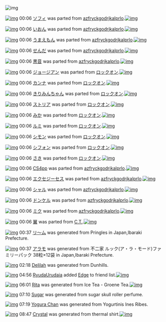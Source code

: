 ![img](http://gdrive-cdn.herokuapp.com/537b65a5bc09f0000721dda7/512px-barcode.png)

[![img](http://www.deviantsart.com/32inraa.png)](http://www.barcodekanojo.com/kanojo/300100/%E3%82%BD%E3%83%95%E3%82%A3) 00:06 [ソフィ](http://www.barcodekanojo.com/kanojo/300100/%E3%82%BD%E3%83%95%E3%82%A3) was parted from [azfryckgodrjkalprlo](http://www.barcodekanojo.com/kanojo/300100/%E3%82%BD%E3%83%95%E3%82%A3).[![img](http://www.deviantsart.com/23q3t7f.png)](http://www.barcodekanojo.com/user/252793/azfryckgodrjkalprlo) 

[![img](http://www.deviantsart.com/o6trqf.png)](http://www.barcodekanojo.com/kanojo/45237/%E3%81%84%E3%81%8A%E3%82%93) 00:06 [いおん](http://www.barcodekanojo.com/kanojo/45237/%E3%81%84%E3%81%8A%E3%82%93) was parted from [azfryckgodrjkalprlo](http://www.barcodekanojo.com/kanojo/45237/%E3%81%84%E3%81%8A%E3%82%93).[![img](http://www.deviantsart.com/23q3t7f.png)](http://www.barcodekanojo.com/user/252793/azfryckgodrjkalprlo) 

[![img](http://www.deviantsart.com/230l6n6.png)](http://www.barcodekanojo.com/kanojo/828473/%E3%81%86%E3%81%BE%E3%81%88%E3%82%82%E3%82%93) 00:06 [うまえもん](http://www.barcodekanojo.com/kanojo/828473/%E3%81%86%E3%81%BE%E3%81%88%E3%82%82%E3%82%93) was parted from [azfryckgodrjkalprlo](http://www.barcodekanojo.com/kanojo/828473/%E3%81%86%E3%81%BE%E3%81%88%E3%82%82%E3%82%93).[![img](http://www.deviantsart.com/23q3t7f.png)](http://www.barcodekanojo.com/user/252793/azfryckgodrjkalprlo) 

[![img](http://www.deviantsart.com/1hfc6a8.png)](http://www.barcodekanojo.com/kanojo/930919/%E3%81%9B%E3%82%93%E3%81%A0) 00:06 [せんだ](http://www.barcodekanojo.com/kanojo/930919/%E3%81%9B%E3%82%93%E3%81%A0) was parted from [azfryckgodrjkalprlo](http://www.barcodekanojo.com/kanojo/930919/%E3%81%9B%E3%82%93%E3%81%A0).[![img](http://www.deviantsart.com/23q3t7f.png)](http://www.barcodekanojo.com/user/252793/azfryckgodrjkalprlo) 

[![img](http://www.deviantsart.com/fv5f1h.png)](http://www.barcodekanojo.com/kanojo/1757409/%E9%BB%92%E9%9F%B3) 00:06 [黒音](http://www.barcodekanojo.com/kanojo/1757409/%E9%BB%92%E9%9F%B3) was parted from [azfryckgodrjkalprlo](http://www.barcodekanojo.com/kanojo/1757409/%E9%BB%92%E9%9F%B3).[![img](http://www.deviantsart.com/23q3t7f.png)](http://www.barcodekanojo.com/user/252793/azfryckgodrjkalprlo) 

[![img](http://www.deviantsart.com/34cvppe.png)](http://www.barcodekanojo.com/kanojo/2327329/%E3%82%B8%E3%83%A7%E3%83%BC%E3%82%B8%E3%82%A2%E3%83%B3) 00:06 [ジョージアン](http://www.barcodekanojo.com/kanojo/2327329/%E3%82%B8%E3%83%A7%E3%83%BC%E3%82%B8%E3%82%A2%E3%83%B3) was parted from [ロックオン](http://www.barcodekanojo.com/kanojo/2327329/%E3%82%B8%E3%83%A7%E3%83%BC%E3%82%B8%E3%82%A2%E3%83%B3).[![img](http://www.deviantsart.com/2musf1g.jpeg)](http://www.barcodekanojo.com/user/241643/%E3%83%AD%E3%83%83%E3%82%AF%E3%82%AA%E3%83%B3) 

[![img](http://www.deviantsart.com/265kkvi.png)](http://www.barcodekanojo.com/kanojo/2378922/%E3%82%AB%E3%83%B3%E3%83%8A) 00:06 [カンナ](http://www.barcodekanojo.com/kanojo/2378922/%E3%82%AB%E3%83%B3%E3%83%8A) was parted from [ロックオン](http://www.barcodekanojo.com/kanojo/2378922/%E3%82%AB%E3%83%B3%E3%83%8A).[![img](http://www.deviantsart.com/2musf1g.jpeg)](http://www.barcodekanojo.com/user/241643/%E3%83%AD%E3%83%83%E3%82%AF%E3%82%AA%E3%83%B3) 

[![img](http://www.deviantsart.com/s1etkt.png)](http://www.barcodekanojo.com/kanojo/81665/%E3%81%8D%E3%82%8A%E3%81%BF%E3%82%93%E3%81%A1%E3%82%83%E3%82%93) 00:06 [きりみんちゃん](http://www.barcodekanojo.com/kanojo/81665/%E3%81%8D%E3%82%8A%E3%81%BF%E3%82%93%E3%81%A1%E3%82%83%E3%82%93) was parted from [ロックオン](http://www.barcodekanojo.com/kanojo/81665/%E3%81%8D%E3%82%8A%E3%81%BF%E3%82%93%E3%81%A1%E3%82%83%E3%82%93).[![img](http://www.deviantsart.com/2musf1g.jpeg)](http://www.barcodekanojo.com/user/241643/%E3%83%AD%E3%83%83%E3%82%AF%E3%82%AA%E3%83%B3) 

[![img](http://www.deviantsart.com/bp476h.png)](http://www.barcodekanojo.com/kanojo/2350420/%E3%82%B9%E3%83%88%E3%83%AA%E3%82%A2) 00:06 [ストリア](http://www.barcodekanojo.com/kanojo/2350420/%E3%82%B9%E3%83%88%E3%83%AA%E3%82%A2) was parted from [ロックオン](http://www.barcodekanojo.com/kanojo/2350420/%E3%82%B9%E3%83%88%E3%83%AA%E3%82%A2).[![img](http://www.deviantsart.com/2musf1g.jpeg)](http://www.barcodekanojo.com/user/241643/%E3%83%AD%E3%83%83%E3%82%AF%E3%82%AA%E3%83%B3) 

[![img](http://www.deviantsart.com/36d45f5.png)](http://www.barcodekanojo.com/kanojo/2844179/%E3%81%BF%E3%81%8B) 00:06 [みか](http://www.barcodekanojo.com/kanojo/2844179/%E3%81%BF%E3%81%8B) was parted from [ロックオン](http://www.barcodekanojo.com/kanojo/2844179/%E3%81%BF%E3%81%8B).[![img](http://www.deviantsart.com/2musf1g.jpeg)](http://www.barcodekanojo.com/user/241643/%E3%83%AD%E3%83%83%E3%82%AF%E3%82%AA%E3%83%B3) 

[![img](http://www.deviantsart.com/143bclm.png)](http://www.barcodekanojo.com/kanojo/2862950/%E3%83%AB%E3%83%9F) 00:06 [ルミ](http://www.barcodekanojo.com/kanojo/2862950/%E3%83%AB%E3%83%9F) was parted from [ロックオン](http://www.barcodekanojo.com/kanojo/2862950/%E3%83%AB%E3%83%9F).[![img](http://www.deviantsart.com/2musf1g.jpeg)](http://www.barcodekanojo.com/user/241643/%E3%83%AD%E3%83%83%E3%82%AF%E3%82%AA%E3%83%B3) 

[![img](http://www.deviantsart.com/qem40j.png)](http://www.barcodekanojo.com/kanojo/2378747/%E3%82%B7%E3%83%A2%E3%83%B3) 00:06 [シモン](http://www.barcodekanojo.com/kanojo/2378747/%E3%82%B7%E3%83%A2%E3%83%B3) was parted from [ロックオン](http://www.barcodekanojo.com/kanojo/2378747/%E3%82%B7%E3%83%A2%E3%83%B3).[![img](http://www.deviantsart.com/2musf1g.jpeg)](http://www.barcodekanojo.com/user/241643/%E3%83%AD%E3%83%83%E3%82%AF%E3%82%AA%E3%83%B3) 

[![img](http://www.deviantsart.com/23igmvl.png)](http://www.barcodekanojo.com/kanojo/2334694/%E3%82%B7%E3%83%95%E3%82%A9%E3%83%B3) 00:06 [シフォン](http://www.barcodekanojo.com/kanojo/2334694/%E3%82%B7%E3%83%95%E3%82%A9%E3%83%B3) was parted from [ロックオン](http://www.barcodekanojo.com/kanojo/2334694/%E3%82%B7%E3%83%95%E3%82%A9%E3%83%B3).[![img](http://www.deviantsart.com/2musf1g.jpeg)](http://www.barcodekanojo.com/user/241643/%E3%83%AD%E3%83%83%E3%82%AF%E3%82%AA%E3%83%B3) 

[![img](http://www.deviantsart.com/1v8k5kd.png)](http://www.barcodekanojo.com/kanojo/595536/%E3%81%95%E3%81%8D) 00:06 [さき](http://www.barcodekanojo.com/kanojo/595536/%E3%81%95%E3%81%8D) was parted from [ロックオン](http://www.barcodekanojo.com/kanojo/595536/%E3%81%95%E3%81%8D).[![img](http://www.deviantsart.com/2musf1g.jpeg)](http://www.barcodekanojo.com/user/241643/%E3%83%AD%E3%83%83%E3%82%AF%E3%82%AA%E3%83%B3) 

[![img](http://www.deviantsart.com/3hqis4v.png)](http://www.barcodekanojo.com/kanojo/977225/CS4pp) 00:06 [CS4pp](http://www.barcodekanojo.com/kanojo/977225/CS4pp) was parted from [azfryckgodrjkalprlo](http://www.barcodekanojo.com/kanojo/977225/CS4pp).[![img](http://www.deviantsart.com/23q3t7f.png)](http://www.barcodekanojo.com/user/252793/azfryckgodrjkalprlo) 

[![img](http://www.deviantsart.com/27irvqo.png)](http://www.barcodekanojo.com/kanojo/828532/%E3%82%A8%E3%82%AF%E3%82%BB%E3%82%B8%E3%83%BC%E3%82%BB%E3%82%B9) 00:06 [エクセジーセス](http://www.barcodekanojo.com/kanojo/828532/%E3%82%A8%E3%82%AF%E3%82%BB%E3%82%B8%E3%83%BC%E3%82%BB%E3%82%B9) was parted from [azfryckgodrjkalprlo](http://www.barcodekanojo.com/kanojo/828532/%E3%82%A8%E3%82%AF%E3%82%BB%E3%82%B8%E3%83%BC%E3%82%BB%E3%82%B9).[![img](http://www.deviantsart.com/23q3t7f.png)](http://www.barcodekanojo.com/user/252793/azfryckgodrjkalprlo) 

[![img](http://www.deviantsart.com/1mkclgq.png)](http://www.barcodekanojo.com/kanojo/708435/%E3%82%B7%E3%83%A3%E3%83%AB) 00:06 [シャル](http://www.barcodekanojo.com/kanojo/708435/%E3%82%B7%E3%83%A3%E3%83%AB) was parted from [azfryckgodrjkalprlo](http://www.barcodekanojo.com/kanojo/708435/%E3%82%B7%E3%83%A3%E3%83%AB).[![img](http://www.deviantsart.com/23q3t7f.png)](http://www.barcodekanojo.com/user/252793/azfryckgodrjkalprlo) 

[![img](http://www.deviantsart.com/3t9aaud.png)](http://www.barcodekanojo.com/kanojo/1041785/%E3%83%89%E3%83%B3%E3%82%B1%E3%83%AB) 00:06 [ドンケル](http://www.barcodekanojo.com/kanojo/1041785/%E3%83%89%E3%83%B3%E3%82%B1%E3%83%AB) was parted from [azfryckgodrjkalprlo](http://www.barcodekanojo.com/kanojo/1041785/%E3%83%89%E3%83%B3%E3%82%B1%E3%83%AB).[![img](http://www.deviantsart.com/23q3t7f.png)](http://www.barcodekanojo.com/user/252793/azfryckgodrjkalprlo) 

[![img](http://www.deviantsart.com/2778vfr.png)](http://www.barcodekanojo.com/kanojo/530001/%E3%83%9F%E3%82%AF) 00:06 [ミク](http://www.barcodekanojo.com/kanojo/530001/%E3%83%9F%E3%82%AF) was parted from [azfryckgodrjkalprlo](http://www.barcodekanojo.com/kanojo/530001/%E3%83%9F%E3%82%AF).[![img](http://www.deviantsart.com/23q3t7f.png)](http://www.barcodekanojo.com/user/252793/azfryckgodrjkalprlo) 

[![img](http://www.deviantsart.com/3t0hs6b.png)](http://www.barcodekanojo.com/kanojo/3190321/%E7%BF%BC) 00:06 [翼](http://www.barcodekanojo.com/kanojo/3190321/%E7%BF%BC) was parted from [C.T.](http://www.barcodekanojo.com/kanojo/3190321/%E7%BF%BC).[![img](http://www.deviantsart.com/fhrc6a.jpeg)](http://www.barcodekanojo.com/user/272165/C.T.) 

[![img](http://www.deviantsart.com/3o11eu3.png)](http://www.barcodekanojo.com/kanojo/3191908/%E3%83%AA%E3%80%9C%E3%83%A0) 00:37 [リ〜ム](http://www.barcodekanojo.com/kanojo/3191908/%E3%83%AA%E3%80%9C%E3%83%A0) was generated from Pringles in Japan,Ibaraki Prefecture.

[![img](http://www.deviantsart.com/2sl8lbn.png)](http://www.barcodekanojo.com/kanojo/3191909/%E3%82%A2%E3%83%A9%E3%83%A2) 00:37 [アラモ](http://www.barcodekanojo.com/kanojo/3191909/%E3%82%A2%E3%83%A9%E3%83%A2) was generated from 不二家 ルック(ア・ラ・モード)ファミリーパック 38粒×12袋 in Japan,Ibaraki Prefecture.

[![img](http://www.deviantsart.com/2mbhfq5.png)](http://www.barcodekanojo.com/kanojo/3191910/Delilah) 02:18 [Delilah](http://www.barcodekanojo.com/kanojo/3191910/Delilah) was generated from Dunhills.

[![img](http://www.deviantsart.com/3dfi2ha.jpeg)](http://www.barcodekanojo.com/user/499798/RyudaUrudaia) 04:56 [RyudaUrudaia](http://www.barcodekanojo.com/user/499798/RyudaUrudaia) added [Edge](http://www.barcodekanojo.com/kanojo/3083409/Edge) to friend list.[![img](http://www.deviantsart.com/1vungec.png)](http://www.barcodekanojo.com/kanojo/3083409/Edge) 

[![img](http://www.deviantsart.com/3qou33b.png)](http://www.barcodekanojo.com/kanojo/3191911/Rita) 06:01 [Rita](http://www.barcodekanojo.com/kanojo/3191911/Rita) was generated from Ice Tea - Groene Tea.[![img](http://www.deviantsart.com/338mbk8.jpeg)](http://www.barcodekanojo.com/product_images/barcode/6016560/1421787656/50x50xIce,P20Tea,P20-,P20Groene,P20Tea.jpg,qw=88,ah=88.pagespeed.ic.WhkcXmqqPm.jpg) 

[![img](http://www.deviantsart.com/2ln1uqv.png)](http://www.barcodekanojo.com/kanojo/3191912/Sugar) 07:10 [Sugar](http://www.barcodekanojo.com/kanojo/3191912/Sugar) was generated from sugar skull roller perfume.

[![img](http://www.deviantsart.com/1jjafpa.png)](http://www.barcodekanojo.com/kanojo/3191913/Yogura%20Chan) 07:19 [Yogura Chan](http://www.barcodekanojo.com/kanojo/3191913/Yogura%20Chan) was generated from Yogurtinis Ines Ribes.

[![img](http://www.deviantsart.com/1o61u7f.png)](http://www.barcodekanojo.com/kanojo/3191914/Crystal) 08:47 [Crystal](http://www.barcodekanojo.com/kanojo/3191914/Crystal) was generated from thermal shirt.[![img](http://www.deviantsart.com/3enu1h1.jpeg)](http://www.barcodekanojo.com/product_images/barcode/6016563/1421797568/thermal%20shirt.jpg) 

